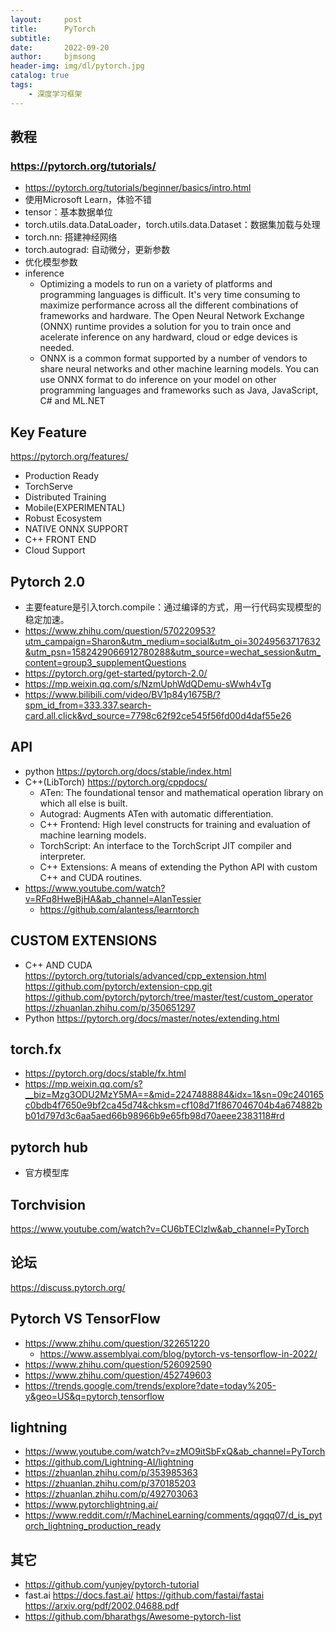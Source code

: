 ```yaml
---
layout:     post
title:      PyTorch
subtitle:   
date:       2022-09-20
author:     bjmsong
header-img: img/dl/pytorch.jpg
catalog: true
tags:
    - 深度学习框架
---
```

## 教程
### https://pytorch.org/tutorials/
- https://pytorch.org/tutorials/beginner/basics/intro.html
- 使用Microsoft Learn，体验不错
- tensor：基本数据单位
- torch.utils.data.DataLoader，torch.utils.data.Dataset：数据集加载与处理
- torch.nn: 搭建神经网络
- torch.autograd: 自动微分，更新参数
- 优化模型参数
- inference
    - Optimizing a models to run on a variety of platforms and programming languages is difficult. It's very time consuming to maximize performance across all the different combinations of frameworks and hardware. The Open Neural Network Exchange (ONNX) runtime provides a solution for you to train once and acelerate inference on any hardward, cloud or edge devices is needed.
    - ONNX is a common format supported by a number of vendors to share neural networks and other machine learning models. You can use ONNX format to do inference on your model on other programming languages and frameworks such as Java, JavaScript, C# and ML.NET


## Key Feature
https://pytorch.org/features/
- Production Ready
- TorchServe 
- Distributed Training
- Mobile(EXPERIMENTAL)
- Robust Ecosystem
- NATIVE ONNX SUPPORT
- C++ FRONT END
- Cloud Support

## Pytorch 2.0
- 主要feature是引入torch.compile：通过编译的方式，用一行代码实现模型的稳定加速。
- https://www.zhihu.com/question/570220953?utm_campaign=Sharon&utm_medium=social&utm_oi=30249563717632&utm_psn=1582429066912780288&utm_source=wechat_session&utm_content=group3_supplementQuestions
- https://pytorch.org/get-started/pytorch-2.0/
- https://mp.weixin.qq.com/s/NzmUphWdQDemu-sWwh4vTg
- https://www.bilibili.com/video/BV1p84y1675B/?spm_id_from=333.337.search-card.all.click&vd_source=7798c62f92ce545f56fd00d4daf55e26

## API
- python
https://pytorch.org/docs/stable/index.html
- C++(LibTorch)
https://pytorch.org/cppdocs/
  - ATen: The foundational tensor and mathematical operation library on which all else is built.
  - Autograd: Augments ATen with automatic differentiation.
  - C++ Frontend: High level constructs for training and evaluation of machine learning models.
  - TorchScript: An interface to the TorchScript JIT compiler and interpreter.
  - C++ Extensions: A means of extending the Python API with custom C++ and CUDA routines.
- https://www.youtube.com/watch?v=RFq8HweBjHA&ab_channel=AlanTessier
  - https://github.com/alantess/learntorch

## CUSTOM EXTENSIONS
- C++ AND CUDA
https://pytorch.org/tutorials/advanced/cpp_extension.html
https://github.com/pytorch/extension-cpp.git
https://github.com/pytorch/pytorch/tree/master/test/custom_operator
https://zhuanlan.zhihu.com/p/350651297
- Python
https://pytorch.org/docs/master/notes/extending.html

## torch.fx
- https://pytorch.org/docs/stable/fx.html
- https://mp.weixin.qq.com/s?__biz=Mzg3ODU2MzY5MA==&mid=2247488884&idx=1&sn=09c240165c0bdb4f7650e9bf2ca45d74&chksm=cf108d71f867046704b4a674882bb01d797d3c6aa5aed66b98966b9e65fb98d70aeee2383118#rd

## pytorch hub
- 官方模型库

## Torchvision
https://www.youtube.com/watch?v=CU6bTEClzlw&ab_channel=PyTorch

## 论坛
https://discuss.pytorch.org/

## Pytorch VS TensorFlow
- https://www.zhihu.com/question/322651220
  - https://www.assemblyai.com/blog/pytorch-vs-tensorflow-in-2022/
- https://www.zhihu.com/question/526092590
- https://www.zhihu.com/question/452749603
- https://trends.google.com/trends/explore?date=today%205-y&geo=US&q=pytorch,tensorflow

## lightning
- https://www.youtube.com/watch?v=zMO9itSbFxQ&ab_channel=PyTorch
- https://github.com/Lightning-AI/lightning
- https://zhuanlan.zhihu.com/p/353985363
- https://zhuanlan.zhihu.com/p/370185203
- https://zhuanlan.zhihu.com/p/492703063
- https://www.pytorchlightning.ai/
- https://www.reddit.com/r/MachineLearning/comments/qgqq07/d_is_pytorch_lightning_production_ready

## 其它
- https://github.com/yunjey/pytorch-tutorial
- fast.ai
https://docs.fast.ai/
https://github.com/fastai/fastai
https://arxiv.org/pdf/2002.04688.pdf
- https://github.com/bharathgs/Awesome-pytorch-list